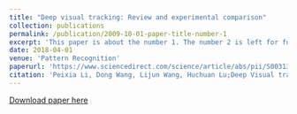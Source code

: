 ```yaml
---
title: "Deep visual tracking: Review and experimental comparison"
collection: publications
permalink: /publication/2009-10-01-paper-title-number-1
excerpt: 'This paper is about the number 1. The number 2 is left for future work.'
date: 2018-04-01
venue: 'Pattern Recognition'
paperurl: 'https://www.sciencedirect.com/science/article/abs/pii/S0031320317304612'
citation: 'Peixia Li, Dong Wang, Lijun Wang, Huchuan Lu;Deep Visual tracking: Review and experimental comparison; Pattern Recognition 76, 323-338.'
---
```

<!-- This paper is about the number 1. The number 2 is left for future work. -->

[Download paper here](https://www.sciencedirect.com/science/article/abs/pii/S0031320317304612)

